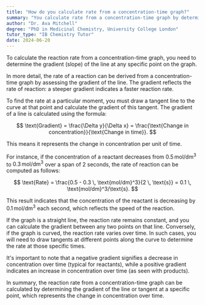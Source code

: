 ```yaml
---
title: "How do you calculate rate from a concentration-time graph?"
summary: "You calculate rate from a concentration-time graph by determining the gradient of the line at any given point."
author: "Dr. Ava Mitchell"
degree: "PhD in Medicinal Chemistry, University College London"
tutor_type: "IB Chemistry Tutor"
date: 2024-06-20
---
```


To calculate the reaction rate from a concentration-time graph, you need to determine the gradient (slope) of the line at any specific point on the graph.

In more detail, the rate of a reaction can be derived from a concentration-time graph by assessing the gradient of the line. The gradient reflects the rate of reaction: a steeper gradient indicates a faster reaction rate.

To find the rate at a particular moment, you must draw a tangent line to the curve at that point and calculate the gradient of this tangent. The gradient of a line is calculated using the formula:

$$
\text{Gradient} = \frac{\Delta y}{\Delta x} = \frac{\text{Change in concentration}}{\text{Change in time}}.
$$

This means it represents the change in concentration per unit of time.

For instance, if the concentration of a reactant decreases from $0.5 \, \text{mol/dm}^3$ to $0.3 \, \text{mol/dm}^3$ over a span of $2$ seconds, the rate of reaction can be computed as follows:

$$
\text{Rate} = \frac{0.5 - 0.3 \, \text{mol/dm}^3}{2 \, \text{s}} = 0.1 \, \text{mol/dm}^3/\text{s}.
$$

This result indicates that the concentration of the reactant is decreasing by $0.1 \, \text{mol/dm}^3$ each second, which reflects the speed of the reaction.

If the graph is a straight line, the reaction rate remains constant, and you can calculate the gradient between any two points on that line. Conversely, if the graph is curved, the reaction rate varies over time. In such cases, you will need to draw tangents at different points along the curve to determine the rate at those specific times.

It's important to note that a negative gradient signifies a decrease in concentration over time (typical for reactants), while a positive gradient indicates an increase in concentration over time (as seen with products).

In summary, the reaction rate from a concentration-time graph can be calculated by determining the gradient of the line or tangent at a specific point, which represents the change in concentration over time.
    